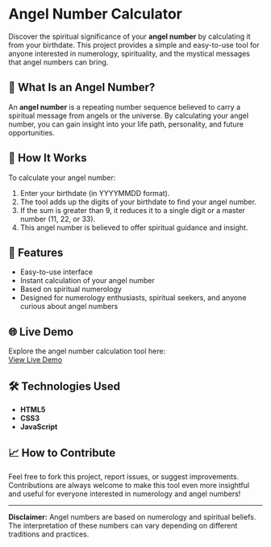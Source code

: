 # Angel Number Calculator

Discover the spiritual significance of your **angel number** by calculating it from your birthdate. This project provides a simple and easy-to-use tool for anyone interested in numerology, spirituality, and the mystical messages that angel numbers can bring.

## 🔮 What Is an Angel Number?
An **angel number** is a repeating number sequence believed to carry a spiritual message from angels or the universe. By calculating your angel number, you can gain insight into your life path, personality, and future opportunities.

## 🧮 How It Works
To calculate your angel number:
1. Enter your birthdate (in YYYYMMDD format).
2. The tool adds up the digits of your birthdate to find your angel number.
3. If the sum is greater than 9, it reduces it to a single digit or a master number (11, 22, or 33).
4. This angel number is believed to offer spiritual guidance and insight.

## 🚀 Features
- Easy-to-use interface
- Instant calculation of your angel number
- Based on spiritual numerology
- Designed for numerology enthusiasts, spiritual seekers, and anyone curious about angel numbers

## 🌐 Live Demo
Explore the angel number calculation tool here:  
[View Live Demo](https://astrofavor.github.io/calculate-angel-number)

## 🛠 Technologies Used
- **HTML5**
- **CSS3**
- **JavaScript**

## 📈 How to Contribute
Feel free to fork this project, report issues, or suggest improvements. Contributions are always welcome to make this tool even more insightful and useful for everyone interested in numerology and angel numbers!

---

**Disclaimer:** Angel numbers are based on numerology and spiritual beliefs. The interpretation of these numbers can vary depending on different traditions and practices.

